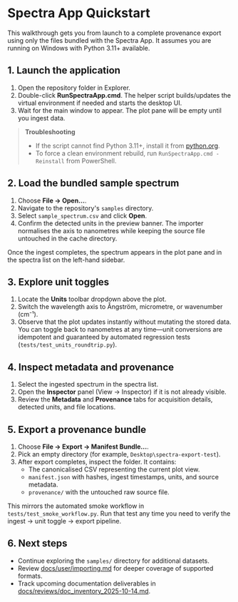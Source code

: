 # Spectra App Quickstart

This walkthrough gets you from launch to a complete provenance export using only the files bundled with the Spectra App. It assumes you are running on Windows with Python 3.11+ available.

## 1. Launch the application

1. Open the repository folder in Explorer.
2. Double-click **RunSpectraApp.cmd**. The helper script builds/updates the virtual environment if needed and starts the desktop UI.
3. Wait for the main window to appear. The plot pane will be empty until you ingest data.

> **Troubleshooting**
> - If the script cannot find Python 3.11+, install it from [python.org](https://www.python.org/downloads/).
> - To force a clean environment rebuild, run `RunSpectraApp.cmd -Reinstall` from PowerShell.

## 2. Load the bundled sample spectrum

1. Choose **File → Open…**.
2. Navigate to the repository's `samples` directory.
3. Select `sample_spectrum.csv` and click **Open**.
4. Confirm the detected units in the preview banner. The importer normalises the axis to nanometres while keeping the source file untouched in the cache directory.

Once the ingest completes, the spectrum appears in the plot pane and in the spectra list on the left-hand sidebar.

## 3. Explore unit toggles

1. Locate the **Units** toolbar dropdown above the plot.
2. Switch the wavelength axis to Ångström, micrometre, or wavenumber (cm⁻¹).
3. Observe that the plot updates instantly without mutating the stored data. You can toggle back to nanometres at any time—unit conversions are idempotent and guaranteed by automated regression tests (`tests/test_units_roundtrip.py`).

## 4. Inspect metadata and provenance

1. Select the ingested spectrum in the spectra list.
2. Open the **Inspector** panel (View → Inspector) if it is not already visible.
3. Review the **Metadata** and **Provenance** tabs for acquisition details, detected units, and file locations.

## 5. Export a provenance bundle

1. Choose **File → Export → Manifest Bundle…**.
2. Pick an empty directory (for example, `Desktop\spectra-export-test`).
3. After export completes, inspect the folder. It contains:
   - The canonicalised CSV representing the current plot view.
   - `manifest.json` with hashes, ingest timestamps, units, and source metadata.
   - `provenance/` with the untouched raw source file.

This mirrors the automated smoke workflow in `tests/test_smoke_workflow.py`. Run that test any time you need to verify the ingest → unit toggle → export pipeline.

## 6. Next steps

- Continue exploring the `samples/` directory for additional datasets.
- Review [docs/user/importing.md](importing.md) for deeper coverage of supported formats.
- Track upcoming documentation deliverables in [docs/reviews/doc_inventory_2025-10-14.md](../reviews/doc_inventory_2025-10-14.md).
